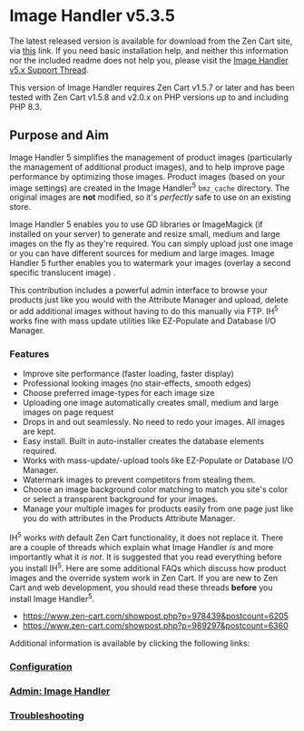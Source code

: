 # Image Handler v5.3.5

The latest released version is available for download from the Zen Cart site, via [this](https://www.zen-cart.com/downloads.php?do=file&id=2169) link.  If you need basic installation help, and neither this information nor the included readme does not help you, please visit the [Image Handler v5.x Support Thread](https://www.zen-cart.com/showthread.php?222983).

This version of Image Handler requires Zen Cart v1.5.7 or later and has been tested with Zen Cart v1.5.8 and v2.0.x on PHP versions up to and including PHP 8.3.

## Purpose and Aim

Image Handler 5 simplifies the management of product images (particularly the management of additional product images), and to help improve page performance by optimizing those images. Product images (based on your image settings) are created in the Image Handler<sup>5</sup> `bmz_cache` directory. The original images are **not** modified, so it's _perfectly_ safe to use on an existing store.

Image Handler 5 enables you to use GD libraries or ImageMagick (if installed on your server) to generate and resize small, medium and large images on the fly  as they're required. You can simply upload just one image or you can have different sources for medium and large images. Image Handler 5 further enables you to watermark your images (overlay a second specific translucent image) .

This contribution includes a powerful admin interface to browse your products just like you would with the Attribute Manager and upload, delete or add additional images without having to do this manually via FTP. IH<sup>5</sup> works fine with mass update utilities like EZ-Populate and Database I/O Manager.

### Features
* Improve site performance (faster loading, faster display)
* Professional looking images (no stair-effects, smooth edges)
* Choose preferred image-types for each image size
* Uploading one image automatically creates small, medium and large images on page request
* Drops in and out seamlessly. No need to redo your images. All images are kept.
* Easy install. Built in auto-installer creates the database elements required.
* Works with mass-update/-upload tools like EZ-Populate or Database I/O Manager.
* Watermark images to prevent competitors from stealing them.
* Choose an image background color matching to match you site's color or select a transparent background for your images.
* Manage your multiple images for products easily from one page just like you do with attributes in the Products Attribute Manager.

IH<sup>5</sup> works _with_ default Zen Cart functionality, it does not replace it. There are a couple of threads which explain what Image Handler *is* and more importantly what it *is not*. It is suggested that you read everything before you install IH<sup>5</sup>. Here are some additional FAQs which discuss how product images and the override system work in Zen Cart. If you are new to Zen Cart and web development, you should read these threads <b>before</b> you install Image Handler<sup>5</sup>.

- https://www.zen-cart.com/showpost.php?p=978439&postcount=6205
- https://www.zen-cart.com/showpost.php?p=989297&postcount=6360 

Additional information is available by clicking the following links:

### [Configuration](pages/configuration.md)
### [Admin: Image Handler](pages/image_handler.md)
### [Troubleshooting](pages/troubleshooting.md)

